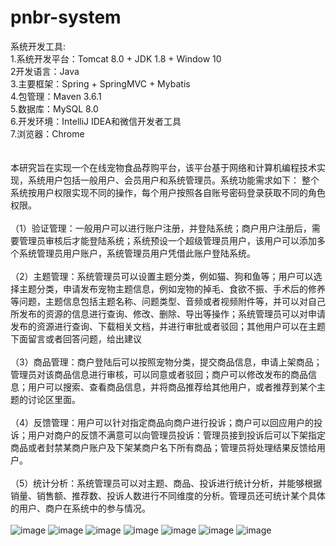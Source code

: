 # pnbr-system
系统开发工具:<br/>
1.系统开发平台：Tomcat 8.0 + JDK 1.8 + Window 10<br/>
2开发语言：Java<br/>
3.主要框架：Spring + SpringMVC + Mybatis <br/>
4.包管理：Maven 3.6.1<br/>
5.数据库：MySQL 8.0<br/>
6.开发环境：IntelliJ IDEA和微信开发者工具<br/>
7.浏览器：Chrome<br/>
<br/>
<br/>
本研究旨在实现一个在线宠物食品荐购平台，该平台基于网络和计算机编程技术实现，系统用户包括一般用户、会员用户和系统管理员。系统功能需求如下： 整个系统按用户权限实现不同的操作，每个用户按照各自账号密码登录获取不同的角色权限。 <br/> 
<br/>（1）验证管理：一般用户可以进行账户注册，并登陆系统；商户用户注册后，需要管理员审核后才能登陆系统；系统预设一个超级管理员用户，该用户可以添加多个系统管理员用户账户，系统管理员用户凭借此账户登陆系统。 <br/><br/>（2）主题管理：系统管理员可以设置主题分类，例如猫、狗和鱼等；用户可以选择主题分类，申请发布宠物主题信息，例如宠物的掉毛、食欲不振、手术后的修养等问题，主题信息包括主题名称、问题类型、音频或者视频附件等，并可以对自己所发布的资源的信息进行查询、修改、删除、导出等操作；系统管理员可以对申请发布的资源进行查询、下载相关文档，并进行审批或者驳回；其他用户可以在主题下面留言或者回答问题，给出建议<br/> <br/>（3）商品管理：商户登陆后可以按照宠物分类，提交商品信息，申请上架商品；管理员对该商品信息进行审核，可以同意或者驳回；商户可以修改发布的商品信息；用户可以搜索、查看商品信息，并将商品推荐给其他用户，或者推荐到某个主题的讨论区里面。<br/><br/> （4）反馈管理：用户可以针对指定商品向商户进行投诉；商户可以回应用户的投诉；用户对商户的反馈不满意可以向管理员投诉：管理员接到投诉后可以下架指定商品或者封禁某商户账户及下架某商户名下所有商品；管理员将处理结果反馈给用户。<br/><br/> （5）统计分析：系统管理员可以对主题、商品、投诉进行统计分析，并能够根据销量、销售额、推荐数、投诉人数进行不同维度的分析。管理员还可统计某个具体的用户、商户在系统中的参与情况。<br/>
<br/>
![image](https://user-images.githubusercontent.com/100843619/175324710-01b0006e-5055-4494-886a-6a0f0cd38ba2.png)
![image](https://user-images.githubusercontent.com/100843619/175324756-b3fc8ddd-215b-4f56-b1cc-97aa981d5b4f.png)
![image](https://user-images.githubusercontent.com/100843619/175324810-7909d7e1-12b9-426c-acd6-99eb1605075e.png)
![image](https://user-images.githubusercontent.com/100843619/175324643-af7525c0-90d9-405a-bb66-411a2982a17c.png)
![image](https://user-images.githubusercontent.com/100843619/175325193-d0fde32a-7cc1-4453-9aae-f385863e6ce8.png)
![image](https://user-images.githubusercontent.com/100843619/175324826-1b35b930-d33a-4767-8f20-21f4c815927e.png)
![image](https://user-images.githubusercontent.com/100843619/175325245-696a5727-a65c-491a-a54b-a3b90571ad94.png)
